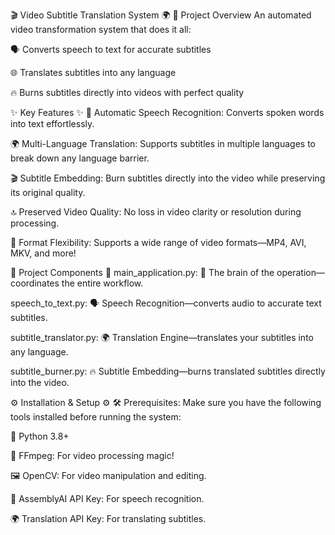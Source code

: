 🎬 Video Subtitle Translation System 🌍
🚀 Project Overview
An automated video transformation system that does it all:

🗣️ Converts speech to text for accurate subtitles

🌐 Translates subtitles into any language

🔥 Burns subtitles directly into videos with perfect quality

✨ Key Features ✨
🧠 Automatic Speech Recognition: Converts spoken words into text effortlessly.

🌍 Multi-Language Translation: Supports subtitles in multiple languages to break down any language barrier.

🎬 Subtitle Embedding: Burn subtitles directly into the video while preserving its original quality.

🔝 Preserved Video Quality: No loss in video clarity or resolution during processing.

📂 Format Flexibility: Supports a wide range of video formats—MP4, AVI, MKV, and more!

📂 Project Components 📂
main_application.py: 🧠 The brain of the operation—coordinates the entire workflow.

speech_to_text.py: 🗣️ Speech Recognition—converts audio to accurate text subtitles.

subtitle_translator.py: 🌍 Translation Engine—translates your subtitles into any language.

subtitle_burner.py: 🔥 Subtitle Embedding—burns translated subtitles directly into the video.

⚙️ Installation & Setup ⚙️
🛠️ Prerequisites:
Make sure you have the following tools installed before running the system:

🐍 Python 3.8+

🎥 FFmpeg: For video processing magic!

🖼️ OpenCV: For video manipulation and editing.

🔑 AssemblyAI API Key: For speech recognition.

🌍 Translation API Key: For translating subtitles.